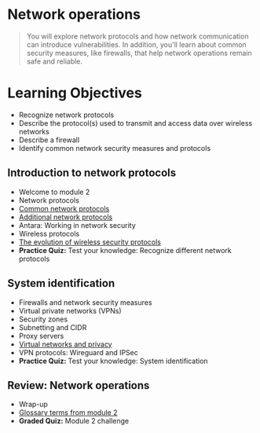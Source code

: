 # Network operations
> You will explore network protocols and how network communication can introduce vulnerabilities. In addition, you'll learn about common security measures, like firewalls, that help network operations remain safe and reliable.
# Learning Objectives
- Recognize network protocols
- Describe the protocol(s) used to transmit and access data over wireless networks
- Describe a firewall
- Identify common network security measures and protocols
## Introduction to network protocols
- Welcome to module 2
- Network protocols
- [Common network protocols](https://github.com/KailaniBailey/Google-Cybersecurity-Professional-Certificate/tree/main/Course%203:%20Connect%20and%20Protect:%20Networks%20and%20Network%20Security/Week%202:%20Network%20operations/Common%20network%20protocols)
- [Additional network protocols](https://github.com/KailaniBailey/Google-Cybersecurity-Professional-Certificate/tree/main/Course%203:%20Connect%20and%20Protect:%20Networks%20and%20Network%20Security/Week%202:%20Network%20operations/Additional%20network%20protocols)
- Antara: Working in network security
- Wireless protocols
- [The evolution of wireless security protocols](https://github.com/KailaniBailey/Google-Cybersecurity-Professional-Certificate/tree/main/Course%203:%20Connect%20and%20Protect:%20Networks%20and%20Network%20Security/Week%202:%20Network%20operations/The%20evolution%20of%20wireless%20security%20protocols)
- **Practice Quiz:** Test your knowledge: Recognize different network protocols
## System identification
- Firewalls and network security measures
- Virtual private networks (VPNs)
- Security zones
- Subnetting and CIDR
- Proxy servers
- [Virtual networks and privacy](https://github.com/KailaniBailey/Google-Cybersecurity-Professional-Certificate/tree/main/Course%203:%20Connect%20and%20Protect:%20Networks%20and%20Network%20Security/Week%202:%20Network%20operations/Virtual%20networks%20and%20privacy)
- VPN protocols: Wireguard and IPSec
- **Practice Quiz:** Test your knowledge: System identification
## Review: Network operations
- Wrap-up
- [Glossary terms from module 2](https://github.com/KailaniBailey/Google-Cybersecurity-Professional-Certificate/tree/main/Course%203:%20Connect%20and%20Protect:%20Networks%20and%20Network%20Security/Week%202:%20Network%20operations/Glossary%20terms%20from%20module%202)
- **Graded Quiz:** Module 2 challenge
